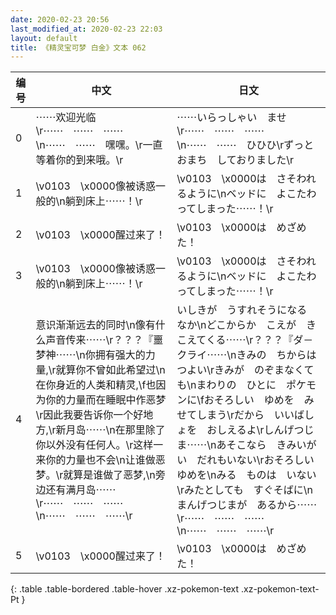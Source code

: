 ```yaml
---
date: 2020-02-23 20:56
last_modified_at: 2020-02-23 22:03
layout: default
title: 《精灵宝可梦 白金》文本 062
---
```

| 编号 | 中文 | 日文 |
| ---- | ---- | ---- |
| 0 | ⋯⋯欢迎光临\r⋯⋯　⋯⋯　⋯⋯\n⋯⋯　⋯⋯　嘿嘿。\r一直等着你的到来哦。\r | ⋯⋯いらっしゃい　ませ\r⋯⋯　⋯⋯　⋯⋯\n⋯⋯　⋯⋯　ひひひ\rずっと　おまち　しておりました\r |
| 1 | \v0103　\x0000像被诱惑一般的\n躺到床上⋯⋯！\r | \v0103　\x0000は　さそわれるように\nベッドに　よこたわってしまった⋯⋯！\r |
| 2 | \v0103　\x0000醒过来了！ | \v0103　\x0000は　めざめた！ |
| 3 | \v0103　\x0000像被诱惑一般的\n躺到床上⋯⋯！\r | \v0103　\x0000は　さそわれるように\nベッドに　よこたわってしまった⋯⋯！\r |
| 4 | 意识渐渐远去的同时\n像有什么声音传来⋯⋯\r？？？『噩梦神⋯⋯\n你拥有强大的力量,\r就算你不曾如此希望过\n在你身近的人类和精灵,\f也因为你的力量而在睡眠中作恶梦\r因此我要告诉你一个好地方,\r新月岛⋯⋯\n在那里除了你以外没有任何人。\r这样一来你的力量也不会\n让谁做恶梦。\r就算是谁做了恶梦,\n旁边还有满月岛⋯⋯\r⋯⋯　⋯⋯　⋯⋯\n⋯⋯　⋯⋯　⋯⋯\r | いしきが　うすれそうになる　なか\nどこからか　こえが　きこえてくる⋯⋯\r？？？『ダ－クライ⋯⋯\nきみの　ちからは　つよい\rきみが　のぞまなくても\nまわりの　ひとに　ポケモンに\fおそろしい　ゆめを　みせてしまう\rだから　いいばしょを　おしえるよ\rしんげつじま⋯⋯\nあそこなら　きみいがい　だれもいない\rおそろしい　ゆめを\nみる　ものは　いない\rみたとしても　すぐそばに\nまんげつじまが　あるから⋯⋯\r⋯⋯　⋯⋯　⋯⋯\n⋯⋯　⋯⋯　⋯⋯\r |
| 5 | \v0103　\x0000醒过来了！ | \v0103　\x0000は　めざめた！ |
{: .table .table-bordered .table-hover .xz-pokemon-text .xz-pokemon-text-Pt }